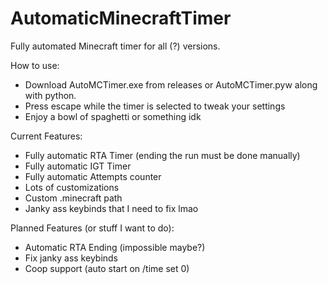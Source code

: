 # AutomaticMinecraftTimer
Fully automated Minecraft timer for all (?) versions.

How to use:
- Download AutoMCTimer.exe from releases or AutoMCTimer.pyw along with python.
- Press escape while the timer is selected to tweak your settings
- Enjoy a bowl of spaghetti or something idk

Current Features:

- Fully automatic RTA Timer (ending the run must be done manually)
- Fully automatic IGT Timer
- Fully automatic Attempts counter
- Lots of customizations
- Custom .minecraft path
- Janky ass keybinds that I need to fix lmao


Planned Features (or stuff I want to do):
- Automatic RTA Ending (impossible maybe?)
- Fix janky ass keybinds
- Coop support (auto start on /time set 0)
